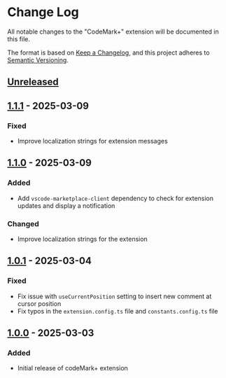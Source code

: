 # Change Log

All notable changes to the "CodeMark+" extension will be documented in this file.

The format is based on [Keep a Changelog](https://keepachangelog.com/en/1.0.0/),
and this project adheres to [Semantic Versioning](https://semver.org/spec/v2.0.0.html).

## [Unreleased]

## [1.1.1] - 2025-03-09

### Fixed

- Improve localization strings for extension messages

## [1.1.0] - 2025-03-09

### Added

- Add `vscode-marketplace-client` dependency to check for extension updates and display a notification

### Changed

- Improve localization strings for the extension

## [1.0.1] - 2025-03-04

### Fixed

- Fix issue with `useCurrentPosition` setting to insert new comment at cursor position
- Fix typos in the `extension.config.ts` file and `constants.config.ts` file

## [1.0.0] - 2025-03-03

### Added

- Initial release of codeMark+ extension

[Unreleased]: https://github.com/ManuelGil/vscode-code-mark-plus/compare/v1.1.1...HEAD
[1.1.1]: https://github.com/ManuelGil/vscode-code-mark-plus/compare/v1.1.0...v1.1.1
[1.1.0]: https://github.com/ManuelGil/vscode-code-mark-plus/compare/v1.0.1...v1.1.0
[1.0.1]: https://github.com/ManuelGil/vscode-code-mark-plus/compare/v1.0.0...v1.0.1
[1.0.0]: https://github.com/ManuelGil/vscode-code-mark-plus/releases/tag/v1.0.0
